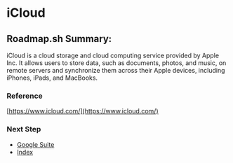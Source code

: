 # iCloud

## Roadmap.sh Summary:
iCloud is a cloud storage and cloud computing service provided by Apple Inc. It allows users to store data, such as documents, photos, and music, on remote servers and synchronize them across their Apple devices, including iPhones, iPads, and MacBooks.

### Reference
[https://www.icloud.com/](https://www.icloud.com/)

### Next Step
- [Google Suite](https://github.com/Sisu-Sus/CyberSec-RoadMap/blob/main/Fundamental_IT_Skills/Understanding_Basics_of_Popular_Suites/Google_Suite.md)
- [Index](https://github.com/Sisu-Sus/CyberSec-RoadMap/blob/main/index.md)
